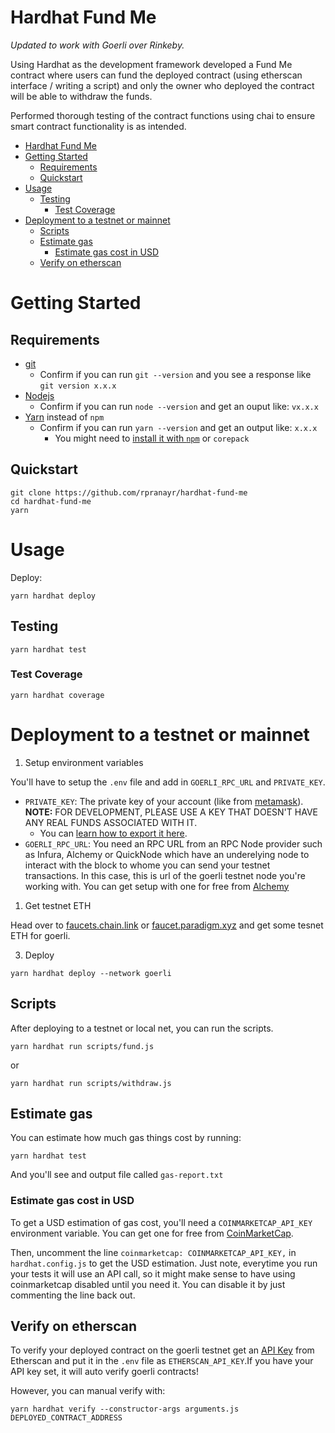 # Hardhat Fund Me

*Updated to work with Goerli over Rinkeby.*

Using Hardhat as the development framework developed a Fund Me contract where users can fund the deployed contract (using etherscan interface / writing a script) and only the owner who deployed the contract will be able to withdraw the funds.

Performed thorough testing of the contract functions using chai to ensure smart contract functionality is as intended.


- [Hardhat Fund Me](#hardhat-fund-me)
- [Getting Started](#getting-started)
  - [Requirements](#requirements)
  - [Quickstart](#quickstart)
- [Usage](#usage)
  - [Testing](#testing)
    - [Test Coverage](#test-coverage)
- [Deployment to a testnet or mainnet](#deployment-to-a-testnet-or-mainnet)
  - [Scripts](#scripts)
  - [Estimate gas](#estimate-gas)
    - [Estimate gas cost in USD](#estimate-gas-cost-in-usd)
  - [Verify on etherscan](#verify-on-etherscan)



# Getting Started

## Requirements

- [git](https://git-scm.com/book/en/v2/Getting-Started-Installing-Git)
  - Confirm if you can run `git --version` and you see a response like `git version x.x.x`
- [Nodejs](https://nodejs.org/en/)
  - Confirm if you can run `node --version` and get an ouput like: `vx.x.x`
- [Yarn](https://yarnpkg.com/getting-started/install) instead of `npm`
  - Confirm if you can run `yarn --version` and get an output like: `x.x.x`
    - You might need to [install it with `npm`](https://classic.yarnpkg.com/lang/en/docs/install/) or `corepack`

## Quickstart

```
git clone https://github.com/rpranayr/hardhat-fund-me
cd hardhat-fund-me
yarn
```




# Usage

Deploy:

```
yarn hardhat deploy
```

## Testing

```
yarn hardhat test
```

### Test Coverage

```
yarn hardhat coverage
```


# Deployment to a testnet or mainnet

1. Setup environment variables

You'll have to setup the `.env` file and add in `GOERLI_RPC_URL` and `PRIVATE_KEY`.


- `PRIVATE_KEY`: The private key of your account (like from [metamask](https://metamask.io/)). **NOTE:** FOR DEVELOPMENT, PLEASE USE A KEY THAT DOESN'T HAVE ANY REAL FUNDS ASSOCIATED WITH IT.
  - You can [learn how to export it here](https://metamask.zendesk.com/hc/en-us/articles/360015289632-How-to-Export-an-Account-Private-Key).
- `GOERLI_RPC_URL`: You need an RPC URL from an RPC Node provider such as Infura, Alchemy or QuickNode which have an underelying node to interact with the block to whome you can send your testnet transactions. In this case, this is url of the goerli testnet node you're working with. You can get setup with one for free from [Alchemy](https://alchemy.com/?r=jg1Nzg0OTkxNjcwN)

1. Get testnet ETH

Head over to [faucets.chain.link](https://faucets.chain.link/) or [faucet.paradigm.xyz](https://faucet.paradigm.xyz/) and get some tesnet ETH for goerli. 

3. Deploy

```
yarn hardhat deploy --network goerli
```

## Scripts

After deploying to a testnet or local net, you can run the scripts. 

```
yarn hardhat run scripts/fund.js
```

or
```
yarn hardhat run scripts/withdraw.js
```

## Estimate gas

You can estimate how much gas things cost by running:

```
yarn hardhat test
```

And you'll see and output file called `gas-report.txt`

### Estimate gas cost in USD

To get a USD estimation of gas cost, you'll need a `COINMARKETCAP_API_KEY` environment variable. You can get one for free from [CoinMarketCap](https://pro.coinmarketcap.com/signup). 

Then, uncomment the line `coinmarketcap: COINMARKETCAP_API_KEY,` in `hardhat.config.js` to get the USD estimation. Just note, everytime you run your tests it will use an API call, so it might make sense to have using coinmarketcap disabled until you need it. You can disable it by just commenting the line back out. 


## Verify on etherscan

To verify your deployed contract on the goerli testnet get an [API Key](https://etherscan.io/myapikey) from Etherscan and put it in the `.env` file as `ETHERSCAN_API_KEY`.If you have your API key set, it will auto verify goerli contracts!

However, you can manual verify with:

```
yarn hardhat verify --constructor-args arguments.js DEPLOYED_CONTRACT_ADDRESS
```

